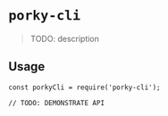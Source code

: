 # `porky-cli`

> TODO: description

## Usage

```
const porkyCli = require('porky-cli');

// TODO: DEMONSTRATE API
```
